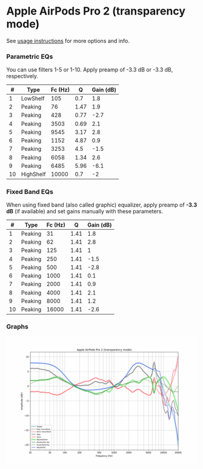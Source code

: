 # Apple AirPods Pro 2 (transparency mode)
See [usage instructions](https://github.com/jaakkopasanen/AutoEq#usage) for more options and info.

### Parametric EQs
You can use filters 1-5 or 1-10. Apply preamp of -3.3 dB or -3.3 dB, respectively.

|   # | Type      |   Fc (Hz) |    Q |   Gain (dB) |
|-----|-----------|-----------|------|-------------|
|   1 | LowShelf  |       105 | 0.7  |         1.8 |
|   2 | Peaking   |        76 | 1.47 |         1.9 |
|   3 | Peaking   |       428 | 0.77 |        -2.7 |
|   4 | Peaking   |      3503 | 0.69 |         2.1 |
|   5 | Peaking   |      9545 | 3.17 |         2.8 |
|   6 | Peaking   |      1152 | 4.87 |         0.9 |
|   7 | Peaking   |      3253 | 4.5  |        -1.5 |
|   8 | Peaking   |      6058 | 1.34 |         2.6 |
|   9 | Peaking   |      6485 | 5.96 |        -6.1 |
|  10 | HighShelf |     10000 | 0.7  |        -2   |

### Fixed Band EQs
When using fixed band (also called graphic) equalizer, apply preamp of **-3.3 dB** (if available) and set gains manually with these parameters.

|   # | Type    |   Fc (Hz) |    Q |   Gain (dB) |
|-----|---------|-----------|------|-------------|
|   1 | Peaking |        31 | 1.41 |         1.8 |
|   2 | Peaking |        62 | 1.41 |         2.8 |
|   3 | Peaking |       125 | 1.41 |         1   |
|   4 | Peaking |       250 | 1.41 |        -1.5 |
|   5 | Peaking |       500 | 1.41 |        -2.8 |
|   6 | Peaking |      1000 | 1.41 |         0.1 |
|   7 | Peaking |      2000 | 1.41 |         0.9 |
|   8 | Peaking |      4000 | 1.41 |         2.1 |
|   9 | Peaking |      8000 | 1.41 |         1.2 |
|  10 | Peaking |     16000 | 1.41 |        -2.6 |

### Graphs
![](./Apple%20AirPods%20Pro%202%20(transparency%20mode).png)
